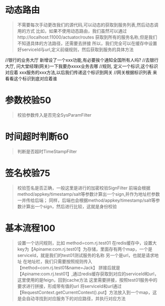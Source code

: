# 动态路由
> 不需要每次手动更改我们的源代码,可以动态的获取到服务列表,然后动态调用的方式
> 比如，如果不使用动态路由，我们虽然可以通过http://localhost:11000/actuator/routes
> 获取到所有的服务名称,但是我们不知道具体的方法路径，还需要去拼接
> 所以，我们完全可以在缓存中设置好serviceId与url,定义前缀规则，然后获取到服务的具体方法

//银行的业务大厅 新增设了一个xxx功能,有必要挨个通知全国所有人吗?
//去银行大厅, 问大堂经理(网关)一下我要办xxxx业务去哪
//规则, 定义一个标识,这个标识对应着 xxx服务的xxx方法,以后我们传递这个标识到网关
//网关根据标识列表 来看看这个标识到底对应着谁


# 参数校验50
> 校验参数传入是否完全SysParamFilter

# 时间超时判断60
> 判断是否超时TimeStampFilter

# 签名校验75
> 校验签名是否正确，一般这里是进行的加密校验SignFilter
> 前端会根据method/appkey/timestamp/salt等参数计算出一个sign,并作为地址栏参数一并传给后端；
> 同样，后端也会根据method/appkey/timestamp/salt等参数计算出一个sign，然后进行比较，这就是身份校验

# 基本流程100
> 设置一个访问规则，比如 method=com.rj.test01
> 在redis缓存中，设置大key为【Apiname:com.rj.test01】为存储，里面存有两个map，一个是serviceId，就是我们的test01测试服务的名称
> 另一个是url，也就是请求地址
> 在地址栏，我们只需要按照规则传入【method=com.rj.test01&name=Jack】
> 拼接后就是【Apiname:com.rj.test01】,通过redis缓存获取到对应的serviceId和url，这里使用的是feign，回到cache方法
> 这里需要拼接，按照test01服务中的要求进行拼接，形成带有值的url
> 将serviceId和url通过【RequestContext.getCurrentContext().put】方法放入到一个map，这是会自动寻找到对应服务下的对应路径，并执行对应方法



